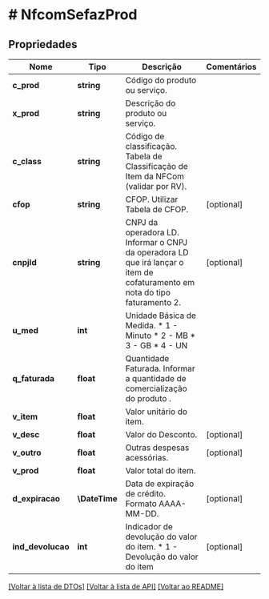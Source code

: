 # # NfcomSefazProd

## Propriedades

Nome | Tipo | Descrição | Comentários
------------ | ------------- | ------------- | -------------
**c_prod** | **string** | Código do produto ou serviço. |
**x_prod** | **string** | Descrição do produto ou serviço. |
**c_class** | **string** | Código de classificação.  Tabela de Classificação de Item da NFCom (validar por RV). |
**cfop** | **string** | CFOP.  Utilizar Tabela de CFOP. | [optional]
**cnpjld** | **string** | CNPJ da operadora LD.  Informar o CNPJ da operadora LD que irá lançar o item de cofaturamento em nota do tipo faturamento 2. | [optional]
**u_med** | **int** | Unidade Básica de Medida.  * 1 - Minuto  * 2 - MB  * 3 - GB  * 4 - UN |
**q_faturada** | **float** | Quantidade Faturada.  Informar a quantidade de comercialização do produto . |
**v_item** | **float** | Valor unitário do item. |
**v_desc** | **float** | Valor do Desconto. | [optional]
**v_outro** | **float** | Outras despesas acessórias. | [optional]
**v_prod** | **float** | Valor total do item. |
**d_expiracao** | **\DateTime** | Data de expiração de crédito.  Formato AAAA-MM-DD. | [optional]
**ind_devolucao** | **int** | Indicador de devolução do valor do item.  * 1 - Devolução do valor do item | [optional]

[[Voltar à lista de DTOs]](../../README.md#models) [[Voltar à lista de API]](../../README.md#endpoints) [[Voltar ao README]](../../README.md)
